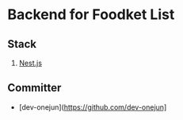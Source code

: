 # Backend for Foodket List

## Stack
1) [Nest.js](https://nestjs.com)

## Committer
- [dev-onejun](https://github.com/dev-onejun]
